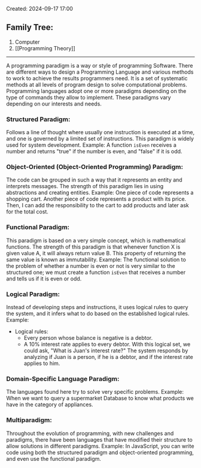 Created: 2024-09-17 17:00
## Family Tree:
1. Computer
2. [[Programming Theory]]
-- -
A programming paradigm is a way or style of programming Software. There are different ways to design a Programming Language and various methods to work to achieve the results programmers need. It is a set of systematic methods at all levels of program design to solve computational problems. Programming languages adopt one or more paradigms depending on the type of commands they allow to implement. These paradigms vary depending on our interests and needs.
### Structured Paradigm:
Follows a line of thought where usually one instruction is executed at a time, and one is governed by a limited set of instructions. This paradigm is widely used for system development. Example: A function `isEven` receives a number and returns "true" if the number is even, and "false" if it is odd.
### Object-Oriented (Object-Oriented Programming) Paradigm:
The code can be grouped in such a way that it represents an entity and interprets messages. The strength of this paradigm lies in using abstractions and creating entities. Example: One piece of code represents a shopping cart. Another piece of code represents a product with its price. Then, I can add the responsibility to the cart to add products and later ask for the total cost.
### Functional Paradigm:
This paradigm is based on a very simple concept, which is mathematical functions. The strength of this paradigm is that whenever function X is given value A, it will always return value B. This property of returning the same value is known as immutability. Example: The functional solution to the problem of whether a number is even or not is very similar to the structured one; we must create a function `isEven` that receives a number and tells us if it is even or odd.
### Logical Paradigm:
Instead of developing steps and instructions, it uses logical rules to query the system, and it infers what to do based on the established logical rules. Example: 
* Logical rules: 
	* Every person whose balance is negative is a debtor. 
	* A 10% interest rate applies to every debtor. 
With this logical set, we could ask, "What is Juan's interest rate?" The system responds by analyzing if Juan is a person, if he is a debtor, and if the interest rate applies to him.
### Domain-Specific Language Paradigm:
The languages found here try to solve very specific problems. Example: When we want to query a supermarket Database to know what products we have in the category of appliances.
### Multiparadigm:
Throughout the evolution of programming, with new challenges and paradigms, there have been languages that have modified their structure to allow solutions in different paradigms. Example: In JavaScript, you can write code using both the structured paradigm and object-oriented programming, and even use the functional paradigm.